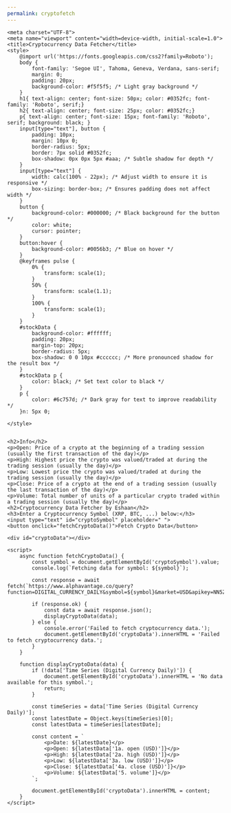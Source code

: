 ```yaml
---
permalink: cryptofetch
---
```



<html lang="en">

    <meta charset="UTF-8">
    <meta name="viewport" content="width=device-width, initial-scale=1.0">
    <title>Cryptocurrency Data Fetcher</title>
    <style>
        @import url('https://fonts.googleapis.com/css2?family=Roboto');
        body {
            font-family: 'Segoe UI', Tahoma, Geneva, Verdana, sans-serif;
            margin: 0;
            padding: 20px;
            background-color: #f5f5f5; /* Light gray background */
        }
        h1{ text-align: center; font-size: 50px; color: #0352fc; font-family: 'Roboto', serif;}
        h2{ text-align: center; font-size: 25px; color: #0352fc;}
        p{ text-align: center; font-size: 15px; font-family: 'Roboto', serif; background: black; }
        input[type="text"], button {
            padding: 10px;
            margin: 10px 0;
            border-radius: 5px;
            border: 7px solid #0352fc;
            box-shadow: 0px 0px 5px #aaa; /* Subtle shadow for depth */
        }
        input[type="text"] {
            width: calc(100% - 22px); /* Adjust width to ensure it is responsive */
            box-sizing: border-box; /* Ensures padding does not affect width */
        }
        button {
            background-color: #000000; /* Black background for the button */
            color: white;
            cursor: pointer;
        }
        button:hover {
            background-color: #0056b3; /* Blue on hover */
        }
        @keyframes pulse {
            0% {
                transform: scale(1);
            }
            50% {
                transform: scale(1.1);
            }
            100% {
                transform: scale(1);
            }
        }
        #stockData {
            background-color: #ffffff;
            padding: 20px;
            margin-top: 20px;
            border-radius: 5px;
            box-shadow: 0 0 10px #cccccc; /* More pronounced shadow for the result box */
        }
        #stockData p {
            color: black; /* Set text color to black */
        }
        p {
            color: #6c757d; /* Dark gray for text to improve readability */
        }n: 5px 0;

    </style>


    <h2>Info</h2>
    <p>Open: Price of a crypto at the beginning of a trading session (usually the first transaction of the day)</p>
    <p>High: Highest price the crypto was valued/traded at during the trading session (usually the day)</p>
    <p>Low: Lowest price the crypto was valued/traded at during the trading session (usually the day)</p>
    <p>Close: Price of a crypto at the end of a trading session (usually the last transaction of the day)</p>
    <p>Volume: Total number of units of a particular crypto traded within a trading session (usually the day)</p>
    <h2>Cryptocurrency Data Fetcher by Eshaan</h2>
    <h3>Enter a Cryptocurrency Symbol (XRP, BTC, ...) below:</h3>
    <input type="text" id="cryptoSymbol" placeholder=" ">
    <button onclick="fetchCryptoData()">Fetch Crypto Data</button>

    <div id="cryptoData"></div>

    <script>
        async function fetchCryptoData() {
            const symbol = document.getElementById('cryptoSymbol').value;
            console.log(`Fetching data for symbol: ${symbol}`);
            
            const response = await fetch(`https://www.alphavantage.co/query?function=DIGITAL_CURRENCY_DAILY&symbol=${symbol}&market=USD&apikey=NN5Z6YJMAC2LMUNP`);

            if (response.ok) {
                const data = await response.json();
                displayCryptoData(data);
            } else {
                console.error('Failed to fetch cryptocurrency data.');
                document.getElementById('cryptoData').innerHTML = 'Failed to fetch cryptocurrency data.';
            }
        }

        function displayCryptoData(data) {
            if (!data['Time Series (Digital Currency Daily)']) {
                document.getElementById('cryptoData').innerHTML = 'No data available for this symbol.';
                return;
            }

            const timeSeries = data['Time Series (Digital Currency Daily)'];
            const latestDate = Object.keys(timeSeries)[0];
            const latestData = timeSeries[latestDate];

            const content = `
                <p>Date: ${latestDate}</p>
                <p>Open: ${latestData['1a. open (USD)']}</p>
                <p>High: ${latestData['2a. high (USD)']}</p>
                <p>Low: ${latestData['3a. low (USD)']}</p>
                <p>Close: ${latestData['4a. close (USD)']}</p>
                <p>Volume: ${latestData['5. volume']}</p>
            `;

            document.getElementById('cryptoData').innerHTML = content;
        }
    </script>

</html>